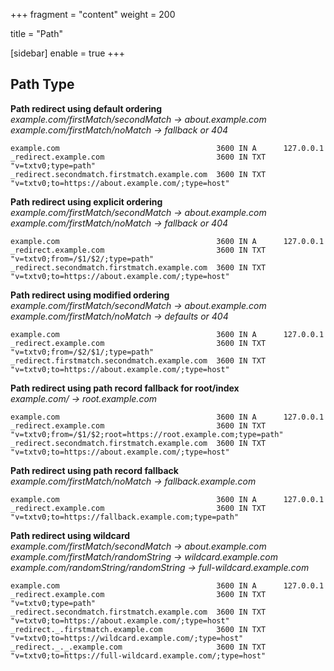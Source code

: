 +++
fragment = "content"
weight = 200

title = "Path"

[sidebar]
  enable = true
+++

## Path Type
**Path redirect using default ordering**  
*example.com/firstMatch/secondMatch -> about.example.com*
*example.com/firstMatch/noMatch -> fallback or 404*
```
example.com                                   3600 IN A      127.0.0.1
_redirect.example.com                         3600 IN TXT    "v=txtv0;type=path"
_redirect.secondmatch.firstmatch.example.com  3600 IN TXT    "v=txtv0;to=https://about.example.com/;type=host"
```

**Path redirect using explicit ordering**  
*example.com/firstMatch/secondMatch -> about.example.com*
*example.com/firstMatch/noMatch -> fallback or 404*
```
example.com                                   3600 IN A      127.0.0.1
_redirect.example.com                         3600 IN TXT    "v=txtv0;from=/$1/$2/;type=path"
_redirect.secondmatch.firstmatch.example.com  3600 IN TXT    "v=txtv0;to=https://about.example.com/;type=host"
```

**Path redirect using modified ordering**  
*example.com/firstMatch/secondMatch -> about.example.com*
*example.com/firstMatch/noMatch -> defaults or 404*
```
example.com                                   3600 IN A      127.0.0.1
_redirect.example.com                         3600 IN TXT    "v=txtv0;from=/$2/$1/;type=path"
_redirect.firstmatch.secondmatch.example.com  3600 IN TXT    "v=txtv0;to=https://about.example.com/;type=host"
```

**Path redirect using path record fallback for root/index**  
*example.com/ -> root.example.com*
```
example.com                                   3600 IN A      127.0.0.1
_redirect.example.com                         3600 IN TXT    "v=txtv0;from=/$1/$2;root=https://root.example.com;type=path"
_redirect.secondmatch.firstmatch.example.com  3600 IN TXT    "v=txtv0;to=https://about.example.com/;type=host"
```

**Path redirect using path record fallback**  
*example.com/firstMatch/noMatch -> fallback.example.com*
```
example.com                                   3600 IN A      127.0.0.1
_redirect.example.com                         3600 IN TXT    "v=txtv0;to=https://fallback.example.com;type=path"
```

**Path redirect using wildcard**  
*example.com/firstMatch/secondMatch -> about.example.com*
*example.com/firstMatch/randomString -> wildcard.example.com*
*example.com/randomString/randomString -> full-wildcard.example.com*

```
example.com                                   3600 IN A      127.0.0.1
_redirect.example.com                         3600 IN TXT    "v=txtv0;type=path"
_redirect.secondmatch.firstmatch.example.com  3600 IN TXT    "v=txtv0;to=https://about.example.com/;type=host"
_redirect._.firstmatch.example.com            3600 IN TXT    "v=txtv0;to=https://wildcard.example.com/;type=host"
_redirect._._.example.com                     3600 IN TXT    "v=txtv0;to=https://full-wildcard.example.com/;type=host"
```

<!--


*example.com/firstMatch/secondMatch -> about.example.com*
*example.com/firstMatch/noMatch -> fallback.example.com*
```
example.com                                   3600 IN A      127.0.0.1
_redirect.example.com                         3600 IN TXT    "v=txtv0;re=\/(.*)\/(.*);to=https://fallback.example.com;type=path"
_redirect.secondmatch.firstmatch.example.com  3600 IN TXT    "v=txtv0;to=https://about.example.com;type=host"
```

-->
